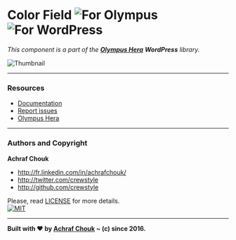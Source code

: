 # Color Field ![For Olympus](https://img.shields.io/badge/for-Olympus-44cc11.svg?style=flat-square) ![For WordPress](https://img.shields.io/badge/for-WordPress-00aadc.svg?style=flat-square)

_This component is a part of the [**Olympus Hera**](https://github.com/crewstyle/OlympusHera) **WordPress** library._  

![Thumbnail](https://www.filepicker.io/api/file/s2zrdG0iRQyJkQqkNv9L)

---

### Resources

  + [Documentation](https://olympus.readme.io/v1.0/docs/color-field)
  + [Report issues](https://github.com/GetOlympus/olympus-color-field/issues)
  + [Olympus Hera](https://github.com/crewstyle/OlympusHera)

---

### Authors and Copyright

**Achraf Chouk**

+ http://fr.linkedin.com/in/achrafchouk/
+ http://twitter.com/crewstyle
+ http://github.com/crewstyle

Please, read [LICENSE](https://github.com/GetOlympus/olympus-color-field/blob/master/LICENSE "LICENSE") for more details.  
[![MIT](https://img.shields.io/badge/license-MIT_License-blue.svg?style=flat-square)](http://opensource.org/licenses/MIT "MIT")  

---

**Built with ♥ by [Achraf Chouk](http://github.com/crewstyle "Achraf Chouk") ~ (c) since 2016.**
